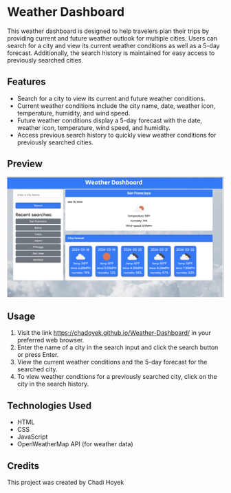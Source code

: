 # Weather Dashboard

This weather dashboard is designed to help travelers plan their trips by providing current and future weather outlook for multiple cities. Users can search for a city and view its current weather conditions as well as a 5-day forecast. Additionally, the search history is maintained for easy access to previously searched cities.

## Features

- Search for a city to view its current and future weather conditions.
- Current weather conditions include the city name, date, weather icon, temperature, humidity, and wind speed.
- Future weather conditions display a 5-day forecast with the date, weather icon, temperature, wind speed, and humidity.
- Access previous search history to quickly view weather conditions for previously searched cities.

## Preview

![Weather Dashboard](assets/images/website-preview.png)

## Usage

1. Visit the link https://chadoyek.github.io/Weather-Dashboard/ in your preferred web browser.
2. Enter the name of a city in the search input and click the search button or press Enter.
3. View the current weather conditions and the 5-day forecast for the searched city.
4. To view weather conditions for a previously searched city, click on the city in the search history.

## Technologies Used

- HTML
- CSS
- JavaScript
- OpenWeatherMap API (for weather data)

## Credits

This project was created by Chadi Hoyek

